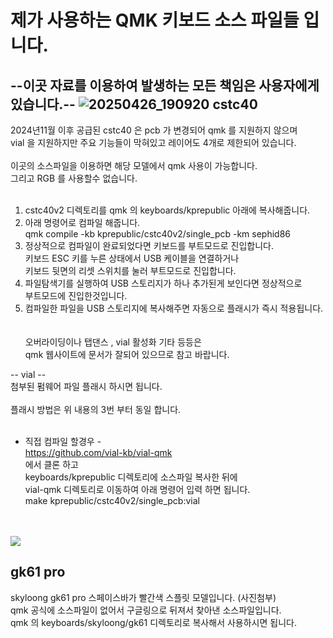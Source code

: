 # 제가 사용하는 QMK 키보드 소스 파일들 입니다.
--이곳 자료를 이용하여 발생하는 모든 책임은 사용자에게 있습니다.--
![20250426_190920](https://github.com/user-attachments/assets/946bd8a9-b66d-4618-bdf0-c01fac5de286)
cstc40
--
2024년11월 이후 공급된 cstc40 은 pcb 가 변경되어 qmk 를 지원하지 않으며<br>
vial 을 지원하지만 주요 기능들이 막혀있고 레이어도 4개로 제한되어 있습니다.<br>
<br>
이곳의 소스파일을 이용하면 해당 모델에서 qmk 사용이 가능합니다.<br>
그리고 RGB 를 사용할수 없습니다.<br>
<br>
1. cstc40v2 디렉토리를 qmk 의 keyboards/kprepublic 아래에 복사해줍니다.<br>
2. 아래 명령어로 컴파일 해줍니다.<br>
   qmk compile -kb kprepublic/cstc40v2/single_pcb -km sephid86<br>
3. 정상적으로 컴파일이 완료되었다면 키보드를 부트모드로 진입합니다.<br>
   키보드 ESC 키를 누른 상태에서 USB 케이블을 연결하거나<br>
   키보드 뒷면의 리셋 스위치를 눌러 부트모드로 진입합니다.<br>
4. 파일탐색기를 실행하여 USB 스토리지가 하나 추가된게 보인다면 정상적으로<br>
   부트모드에 진입한것입니다.<br>
5. 컴파일한 파일을 USB 스토리지에 복사해주면 자동으로 플래시가 즉시 적용됩니다. <br>
<br><br>
오버라이딩이나 탭댄스 , vial 활성화 기타 등등은 <br>
qmk 웹사이트에 문서가 잘되어 있으므로 참고 바랍니다.<br>

-- vial --<br>
첨부된 펌웨어 파일 플래시 하시면 됩니다.<br>
<br>
플래시 방법은 위 내용의 3번 부터 동일 합니다.<br>
<br>
- 직접 컴파일 할경우 -<br>
https://github.com/vial-kb/vial-qmk<br>
에서 클론 하고<br>
keyboards/kprepublic 디렉토리에 소스파일 복사한 뒤에<br>
vial-qmk 디렉토리로 이동하여 아래 명령어 입력 하면 됩니다.<br>
make kprepublic/cstc40v2/single_pcb:vial<br>
<br>
<br>

<img src="https://github.com/user-attachments/assets/a7e9f4f1-db40-4354-9d6d-72f8d089b8fd">

gk61 pro
--
skyloong gk61 pro 스페이스바가 빨간색 스플릿 모델입니다. (사진첨부)<br>
qmk 공식에 소스파일이 없어서 구글링으로 뒤져서 찾아낸 소스파일입니다.<br>
qmk 의 keyboards/skyloong/gk61 디렉토리로 복사해서 사용하시면 됩니다.<br>
<br>
<br>

